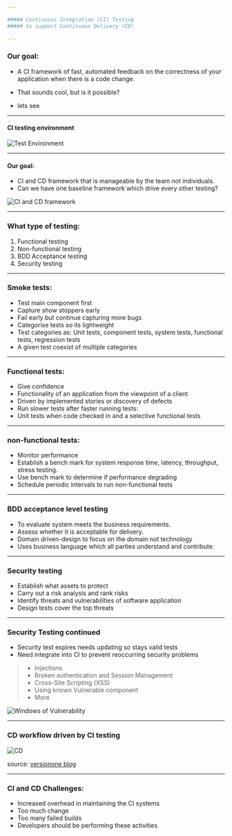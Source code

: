 ```yaml
---

##### Continuous Integration (CI) Testing 
##### to support Continuous Delivery (CD)

---
```

### Our goal:

* A CI framework of fast, automated feedback on the correctness of your application when there is a code change. 

* That sounds cool, but is it possible? 

* lets see

---

#### CI testing environment

![Test Environment](https://www.lucidchart.com/publicSegments/view/d50ed6d8-deb8-4d9a-be56-7adef4db8048/image.png)

---

#### Our goal:
* CI and CD framework that is manageable by the team not individuals. 
* Can we have one baseline framework which drive every other testing? 

![CI and CD framework](https://www.lucidchart.com/publicSegments/view/778a845b-0c5b-43ed-8d5f-d074a18094fa/image.png)

---

### What type of testing:
1. Functional testing
2. Non-functional testing 
3. BDD Acceptance testing 
4. Security testing

---
### Smoke tests: 
* Test main component first
* Capture show stoppers early
* Fail early but continue capturing more bugs
* Categorise tests so its lightweight
* Test categories as: Unit tests, component tests, system tests, functional tests, regression tests 
* A given test coexist of multiple categories 
 
--- 
### Functional tests:  
- Give confidence 
- Functionality of an application from the viewpoint of a client
- Driven by implemented stories or discovery of defects 
- Run slower tests after faster running tests: 
- Unit tests when code checked in and a selective functional tests 

---

### non-functional tests: 
- Monitor performance
- Establish a bench mark for system response time, latency, throughput, stress testing.
- Use bench mark to determine if performance degrading 
- Schedule periodic intervals to run non-functional tests     

---
### BDD acceptance level testing

* To evaluate system meets the business requirements. 
* Assess whether it is acceptable for delivery.
* Domain driven-design to focus on the domain not technology 
* Uses business language which all parties understand and contribute.  

---
### Security testing
* Establish what assets to protect
* Carry out a risk analysis and rank risks
* Identify threats and vulnerabilities of software application 
* Design tests cover the top threats

---
### Security Testing continued
* Security test expires needs updating so stays valid tests
* Need integrate into CI to prevent reoccurring security problems   
>* Injections 
>* Broken authentication and Session Management
>* Cross-Site Scripting (XSS)
>* Using known Vulnerable component
>* More 

![Windows of Vulnerability](https://www.owasp.org/index.php/File:WindowExposure.jpg)

---

### CD workflow driven by CI testing
 
 ![CD](https://blog.versionone.com/wp-content/uploads/sites/3/2015/03/CI_image2-e1426983470698.png)
 
 source: [versionone blog](https://blog.versionone.com/understanding-ci-in-cd/)
 
---

### CI and CD Challenges:
* Increased overhead in maintaining the CI systems
* Too much change 
* Too many failed builds
* Developers should be performing these activities

 

